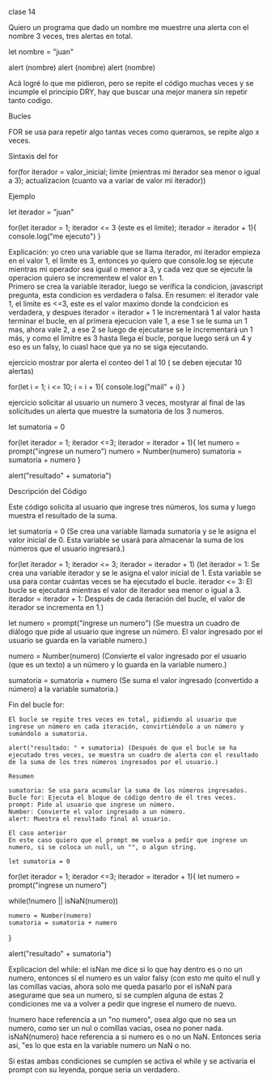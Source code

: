 clase 14

Quiero un programa que dado un nombre me muestrre una alerta con el nombre 3 veces, tres alertas en total.

let nombre = "juan"

alert (nombre)
alert (nombre)
alert (nombre)

Acá logré lo que me pidieron, pero se repite el código muchas veces y se incumple el principio DRY, hay que buscar una mejor manera sin repetir tanto codigo.

Bucles

FOR se usa para repetir algo tantas veces como queramos, se repite algo x veces.

Sintaxis del for

for(for iterador = valor_inicial; limite (mientras mi iterador sea menor o igual a 3); actualizacion (cuanto va a variar de valor mi iterador))

Ejemplo

let iterador = "juan"

for(let iterador = 1; iterador <= 3 (este es el limite); iterador = iterador + 1){
    console.log("me ejecuto")
}

Explicación: yo creo una variable que se llama iterador, mi iterador empieza en el valor 1, el limite es 3, entonces yo quiero que console.log se ejecute mientras mi operador sea igual o menor a 3, y cada vez que se ejecute la operacion quiero se incrementew el valor en 1.  
Primero se crea la variable iterador, luego se verifica la condicion, javascript pregunta, esta condicion es verdadera o falsa.
En resumen: el iterador vale 1, el limite es <=3, este es el valor maximo donde la condcicion es verdadera, y despues iterador = iterador + 1 le incrementará 1 al valor hasta terminar el bucle, en al primera ejecucion vale 1, a ese 1 se le suma un 1 mas, ahora vale 2, a ese 2 se luego de ejecutarse se le incrementará un 1 más, y como el limitre es 3 hasta llega el bucle, porque luego será un 4 y eso es un falsy, lo cuasl hace que ya no se siga ejecutando.   

ejercicio
mostrar por alerta el conteo del 1 al 10 ( se deben ejecutar 10 alertas)

for(let i = 1; i <= 10; i = i + 1){
    console.log("mail" + i)
}

ejercicio
solicitar al usuario un numero 3 veces, mostyrar al final de las solicitudes un alerta que muestre la sumatoria de los 3 numeros.

let sumatoria = 0

for(let iterador = 1; iterador <=3; iterador = iterador + 1){
    let numero = prompt("ingrese un numero")
    numero = Number(numero)
    sumatoria = sumatoria + numero
}

alert("resultado" + sumatoria")

Descripción del Código

Este código solicita al usuario que ingrese tres números, los suma y luego muestra el resultado de la suma.

let sumatoria = 0 (Se crea una variable llamada sumatoria y se le asigna el valor inicial de 0. Esta variable se usará para almacenar la suma de los números que el usuario ingresará.)

for(let iterador = 1; iterador <= 3; iterador = iterador + 1) (let iterador = 1: Se crea una variable iterador y se le asigna el valor inicial de 1. Esta variable se usa para contar cuántas veces se ha ejecutado el bucle.
iterador <= 3: El bucle se ejecutará mientras el valor de iterador sea menor o igual a 3.
iterador = iterador + 1: Después de cada iteración del bucle, el valor de iterador se incrementa en 1.)

let numero = prompt("ingrese un numero") (Se muestra un cuadro de diálogo que pide al usuario que ingrese un número. El valor ingresado por el usuario se guarda en la variable numero.)

numero = Number(numero) (Convierte el valor ingresado por el usuario (que es un texto) a un número y lo guarda en la variable numero.)

sumatoria = sumatoria + numero (Se suma el valor ingresado (convertido a número) a la variable sumatoria.)

Fin del bucle for:

    El bucle se repite tres veces en total, pidiendo al usuario que ingrese un número en cada iteración, convirtiéndolo a un número y sumándolo a sumatoria.

    alert("resultado: " + sumatoria) (Después de que el bucle se ha ejecutado tres veces, se muestra un cuadro de alerta con el resultado de la suma de los tres números ingresados por el usuario.)

    Resumen

    sumatoria: Se usa para acumular la suma de los números ingresados.
    Bucle for: Ejecuta el bloque de código dentro de él tres veces.
    prompt: Pide al usuario que ingrese un número.
    Number: Convierte el valor ingresado a un número.
    alert: Muestra el resultado final al usuario.

    El caso anterior 
    En este caso quiero que el prompt me vuelva a pedir que ingrese un numero, si se coloca un null, un "", o algun string.

    let sumatoria = 0

for(let iterador = 1; iterador <=3; iterador = iterador + 1){
    let numero = prompt("ingrese un numero")
   
   while(!numero || isNaN(numero))
   

    numero = Number(numero)
    sumatoria = sumatoria + numero
}

alert("resultado" + sumatoria")

Explicacion del while: el isNan me dice si lo que hay dentro es o no un numero, entonces si el numero es un valor falsy (con esto me quito el null y las comillas vacias, ahora solo me queda pasarlo por el isNaN para asegurame que sea un numero, si se cumplen alguna de estas 2 condiciones me va a volver a pedir que ingrese el numero de nuevo.

!numero hace referencia a un "no numero", osea algo que no sea un numero, como ser un nul o comillas vacias, osea no poner nada.
isNaN(numero) hace referencia a si numero es o no un NaN. Entonces seria asi, "es lo que esta en la variable numero un NaN o no. 

Si estas ambas condiciones se cumplen se activa el while y se activaria el prompt con su leyenda, porque seria un verdadero.







